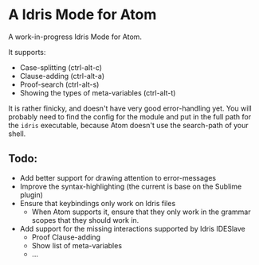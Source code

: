 # A Idris Mode for Atom

A work-in-progress Idris Mode for Atom.

It supports:

 - Case-splitting (ctrl-alt-c)
 - Clause-adding (ctrl-alt-a)
 - Proof-search (ctrl-alt-s)
 - Showing the types of meta-variables (ctrl-alt-t)

It is rather finicky, and doesn't have very good error-handling yet.
You will probably need to find the config for the module and put in
the full path for the `idris` executable, because Atom doesn't use
the search-path of your shell.

## Todo:

 - Add better support for drawing attention to error-messages
 - Improve the syntax-highlighting (the current is base on the Sublime plugin)
 - Ensure that keybindings only work on Idris files
   - When Atom supports it, ensure that they only work in the grammar scopes
     that they should work in.
 - Add support for the missing interactions supported by Idris IDESlave
   - Proof Clause-adding
   - Show list of meta-variables
   - ...
   
